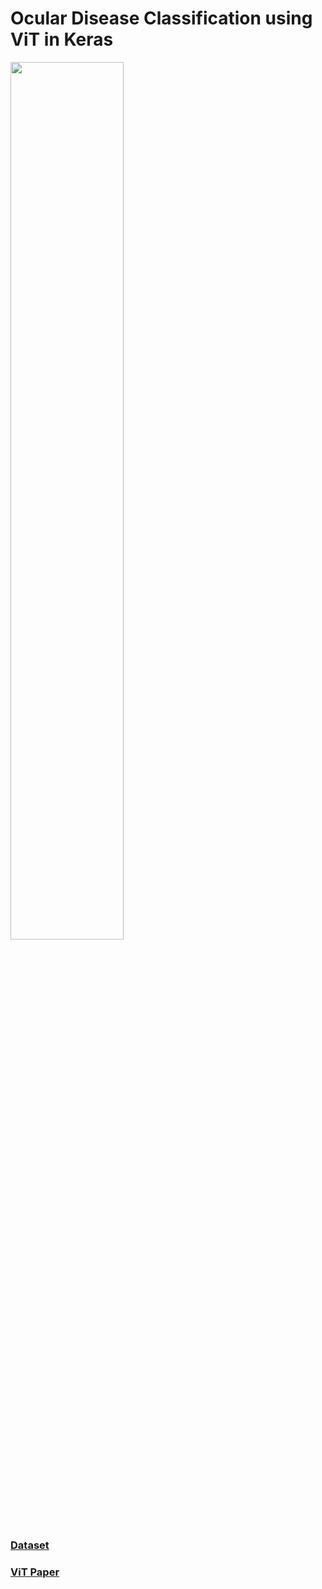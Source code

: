 # Ocular Disease Classification using ViT in Keras  

<img src="https://user-images.githubusercontent.com/44921488/118404933-105d9580-b6b0-11eb-8521-e01218805b0c.png" width="60%" >

### [Dataset](https://academictorrents.com/details/cf3b8d5ecdd4284eb9b3a80fcfe9b1d621548f72)  
### [ViT Paper](https://arxiv.org/abs/2010.11929)
